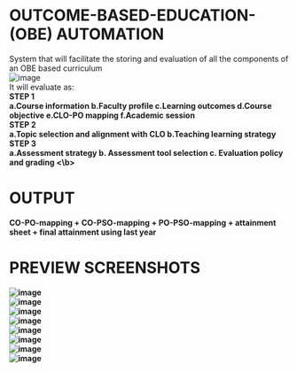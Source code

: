 # OUTCOME-BASED-EDUCATION-(OBE) AUTOMATION
 System that will facilitate the storing and evaluation of  all the components of an OBE based curriculum<br>
 ![image](https://github.com/galvinguy2002/OUTCOME-BASED-EDUCATION-OBE-AUTOMATION/assets/119154626/6a0dedc6-22e4-43e8-93fe-ae3a7d1e0fb9)
<br> It will evaluate as:<br>
<b>STEP 1 
<br>
a.Course information 
b.Faculty profile
c.Learning outcomes
d.Course objective
e.CLO-PO mapping
f.Academic session <br>
 STEP 2
<br>
a.Topic selection and alignment with CLO
b.Teaching learning strategy <br>
STEP 3
<br>
a.Assessment strategy
b. Assessment tool selection
c. Evaluation policy and grading 
<\b>
# OUTPUT
CO-PO-mapping + CO-PSO-mapping + PO-PSO-mapping + attainment sheet + final attainment using last year 
# PREVIEW SCREENSHOTS
![image](https://github.com/galvinguy2002/OUTCOME-BASED-EDUCATION-OBE-AUTOMATION/assets/119154626/c7c18221-f109-4c86-b670-cdb83e337fb8)<br>
![image](https://github.com/galvinguy2002/OUTCOME-BASED-EDUCATION-OBE-AUTOMATION/assets/119154626/9785b822-9baa-4e8d-b774-dca37f53d634)<br>
![image](https://github.com/galvinguy2002/OUTCOME-BASED-EDUCATION-OBE-AUTOMATION/assets/119154626/21f1ab2b-d247-4630-9373-a44b3980d1cf)<br>
![image](https://github.com/galvinguy2002/OUTCOME-BASED-EDUCATION-OBE-AUTOMATION/assets/119154626/e11d058b-cdea-433b-81e7-9c769edf8d54)<br>
![image](https://github.com/galvinguy2002/OUTCOME-BASED-EDUCATION-OBE-AUTOMATION/assets/119154626/6554d675-4efb-4a0c-8d98-9f890b74925b)<br>
![image](https://github.com/galvinguy2002/OUTCOME-BASED-EDUCATION-OBE-AUTOMATION/assets/119154626/1172bd8e-d541-491f-802b-72fe480c43d4)<br>
![image](https://github.com/galvinguy2002/OUTCOME-BASED-EDUCATION-OBE-AUTOMATION/assets/119154626/bb24304f-2cbc-48bb-86a5-a73e6288c190)<br>
![image](https://github.com/galvinguy2002/OUTCOME-BASED-EDUCATION-OBE-AUTOMATION/assets/119154626/6581a55a-9ea0-4beb-b0a4-22527ad2a6d7)










